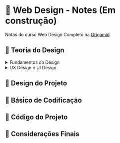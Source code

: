 # :pushpin: Web Design - Notes (Em construção)
Notas do curso Web Design Completo na <a href="https://www.origamid.com/">Origamid</a>.

## :triangular_flag_on_post: Teoria do Design

<details>
<summary>Fundamentos do Design</summary>
<br>
  
- **O que é Design?**

    >Design é acrescentar valor e **significado**, **simplificar**, **esclarecer**, **modificar**, **dignificar**, **dramatizar**, **persuadir** e talvez até mesmo **entreter**. - Paul Rand

    Recomendação: https://www.awwwards.com/ (Site com projetos de design premiados)

----
- **Formas e Espaço**
  
  1- Forma Geométrica (Angulosas - Artificiais)

    <img src = "https://user-images.githubusercontent.com/53382761/138531468-07e93a0e-5dd5-4755-8423-48920693c1fa.png" width = "400" alt="formas-artificiais-e-angulosas">
  
  >fonte: Origamid

  2- Forma Orgânica (Curvilíneas - Gestuais)

    <img src = "https://user-images.githubusercontent.com/53382761/138531542-6f05bf3a-be4b-47b9-89ba-29f748ac9b33.png" width = "400" alt="formas-curvilíneas-e-gestuais">
  
  >fonte: Origamid
  
    *\*É fundamental a comunicação visual entre os elementos*

- **Espaço**
  > O espaço é definido e adquire significado no instante em que uma forma aparece dentro dele. - Timothy Samara

  Espaços **vazios** dão **enfoque** na forma e conteúdo que aparece.

----
- **Cores**
  
    > Há poucos estímulos visuais tão potentes quanto as cores, elas são uma ferramenta de comunicação extremamente útil. - Timothy Samara

  - Círculo Cromático (Criado por Albert Munsell)
  
    - Cores primárias, secundárias e terciárias
  
  - Site remendado <a href="color.adobe.com">color.adobe.com</a>
  - Relatividade da cor
  - Significado das cores (pode variar de acordo com a cultura)
    - Otimismo (amarelo)
    - Confiança (confiança)
    - Coragem (vermelho)
    - Etc ..
  - RGB (Sistema de cores aditivas: Red, Green, Blue)
  - Joalheria de cores
    - <a href="dribbble.com">dribbble.com</a>
    - <a href="color.adobe.com">color.adobe.com</a>
    - <a href="design-seeds.com">design-seeds.com</a>
  - Contraste
    - Relação entre matiz, saturação e valor
      - Matiz: Cor pura
      - Saturação: Pureza da cor é um parâmetro que especifica a qualidade de um matiz de cor pelo grau de mesclagem do matiz com a cor branca (fonte: Wikipédia)
      - Valor: Todo matiz (cor) tem um valor equivalente. Os diferentes valores podem ser alterados através da variação da luminosidade, da saturação, do brilho, entre outros parâmetros (fonte: Wikipédia)
    - Corpo de texto precisa de uma boa relação de contraste com o fundo
    - Contraste defini o que é visto primeiro

- **Tipografia**
  
  > É a arte e processo de criação de um texto. O objetivo principal é dar ordem estrutural e formar a comunicação - Wikipédia
  > Se a tipografia faz algum sentido, ele é visual e histórico - Robert Bringhurst
  
  - História
    - Gutenberg: Invento global da prensa móvel
  - Sem Serifa (Ex: Helvética Arial e Avenir)
    - Neutras
    - Retas
    - Web
  - Serifadas (Ex: Garamond, Georgia e Bakerville)
    - Clássicas
    - Detalhes na ponta (Serifas - imitando o escrito real de lápis)
    - Livros
  - Serifadas Grossas(Ex: Rockwell, Bitter e Kreon)
    - Encorpadas
    - Peso maior
    - Títulos
  - Script (Salamander, Lucida Calligraphy)
    - Mais suave
    - Estilo pincel
  - Góticas / Blackletter (New Rocker, Cabazon)
    - Refencia período medieval
    - Indicada para título
  - Display (Phosphate, Curlz MT e Hobo)
    - Sem padrão definido
    - Boas para títulos
  
  Recomendações:
  - https://fonts.adobe.com/fonts
  - https://www.fontsquirrel.com/
  - https://fonts.google.com/
  - https://www.typewolf.com/
  
  _Variáveis Tipográficos_ (indicação de corpo de texto, em helvética e arial)
   - Tamanho do tipo (ex. 14px, 16px ou 18px)
   - Altura da linha (ex. 1,5x tamanho do texto. Ou seja 1,5 x 14px = 21px)
   - Largura do texto (no máximo 10/14 palavras por linha)
  
  Escalas Tipográficas
   - Utilize no máximo 6 tamanhos (pode criar um ruido visual)
   - Escala harmônica (11px, 14px, 18px, 24px, 36px e 48 px)
   - Contraste (Utilizar tamanhos diferentes para diferenciar as informações)
  
  _Pareando Tipos_
   - Escolher boas combinações (ex. serifadas para o título e sem serifa para o corpo)
   - Indicação de no máximo 2 tipos (no início)
   - Contraste (Utilizar tipos diferentes para diferenciar as informações)
  
  _Alinhamento_
   - Esquerda (padrão 80% das vezes)
   - Centralizado (Bom para títulos, subtítulos, blocos pequenos de texto)
   - Justificado (Pouco utilizado, gera caminho de rato)
  
  _Elementos_
   - Itálico (palavras importantes)
   - Negrito (citações, títulos de livros/filmes e outros)
   - Sublinhado (links)
   - Caixa ALTA (mais para títulos/subtítulos)
  *(Não utilizar mais de um elemento)
  
  _Tracking e Kerning_
   - Tracking: distância entre todas as letras
   - Kerning: distância entre duas letras
  
- **GRID**
  
  > Consiste em um conjunto de relações baseadas em alinhamento que servem como guias para distribuir os elemnetos ao longo de um formato - Timothy Samara
 
  - Tamanho da coluna (existir uma lógica e consistência)
  - Espaçamento entre colunas (padronizado)
  - Encaixe dos elementos no grid (quebre apenas quando nescessário)
  
- **Dicas (Livro Design pra que não é designer)**

  - Contraste
  - Repetição
  - Alinhamento
  - Proximidade
  
</details>

<details>
<summary>UX Design e UI Design</summary>
<br>
  
  **UX Design**
  >  Qualquer interação entre o usuário e a marca é uma experiência de uso. o trabalho do design é garantir que a necessidade do usuário seja atendida - Origamid
  
  Devemos tentar 
  - Facilidade de Uso
  - Sentidos
  - Experiências
  - Encantamento
  
  Na web:
  - Usabilidade (bom uso)
  - Prazer (surpreender)

  Recomendação:
  - https://www.nngroup.com/
  
  **Usabilidade**
  
  - Útil (Alguém precisa?)
  - Fácil de aprender (Demora a aṕrender como usa?)
  - Memorável (Nescessário reaprender?)
  - Efetivo (Faz o seu trabalho?)
  - Eficiente (Quantidade de esforço para utilizar)
  - Desejável (As pessoas querem isso?)
  - Prazeroso (Ao utilizar proporciona prazer?)
  
  Dicas:
  - Não me faça pensar
  - Sem poluição visual
  - Sinalize
  - Usuários Escaneiam as páginas
    - Tire vantagens das convenções (padrões)
    - Crie hierarquias visuais efetivas
    - Quebre as páginas em áreas definidas
    - Deixe óbvio que os botões são clicáveis
    - Elimine distrações
    - Formate o conteúdo para ser escaneado
  
</details>

## :triangular_flag_on_post:  Design do Projeto
## :triangular_flag_on_post:  Básico de Codificação
## :triangular_flag_on_post:  Código do Projeto
## :triangular_flag_on_post:  Considerações Finais
